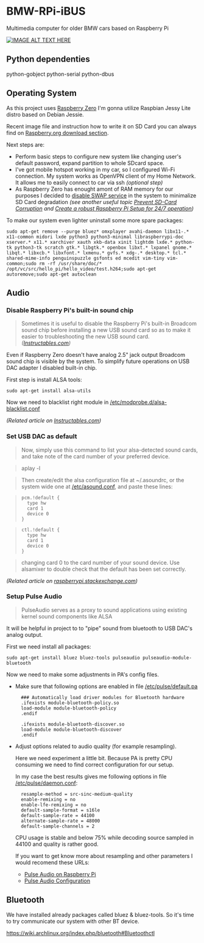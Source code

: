 # BMW-RPi-iBUS
Multimedia computer for older BMW cars based on Raspberry Pi

[![IMAGE ALT TEXT HERE](http://img.youtube.com/vi/yOEMaE5pHpU/0.jpg)](http://www.youtube.com/watch?v=yOEMaE5pHpU)

## Python dependenties
python-gobject
python-serial
python-dbus

## Operating System
As this project uses [Raspberry Zero](https://www.raspberrypi.org/products/pi-zero/) I'm gonna utilize Raspbian Jessy Lite distro based on Debian Jessie. 

Recent image file and instruction how to write it on SD Card you can always find on [Raspberry.org download section](https://www.raspberrypi.org/downloads/raspbian/).

Next steps are:
* Perform basic steps to configure new system like changing user's default password, expand partition to whole SDcard space.
* I've got mobile hotspot working in my car, so I configured Wi-Fi connection.
My system works as OpenVPN client of my Home Network. It allows me to easily connect to car via ssh _(optional step)_
* As Raspberry Zero has enought amont of RAM memory for our purposes I decided to [disable SWAP service](https://www.element14.com/community/thread/21377/l/how-do-i-permanently-disable-the-swap-service?displayFullThread=true) in the system to minimalize SD Card degradation _(see another useful topic [Prevent SD-Card Corruption](https://www.raspberrypi.org/forums/viewtopic.php?f=28&t=36533) and [Create a robust Raspberry Pi Setup for 24/7 operation](https://narcisocerezo.wordpress.com/2014/06/25/create-a-robust-raspberry-pi-setup-for-24x7-operation/))_

To make our system even lighter uninstall some more spare packages:

    sudo apt-get remove --purge bluez* omxplayer avahi-daemon libx11-.* x11-common midori lxde python3 python3-minimal libraspberrypi-doc xserver.* x11.* xarchiver xauth xkb-data xinit lightdm lxde.* python-tk python3-tk scratch gtk.* libgtk.* openbox libxt.* lxpanel gnome.* libqt.* libxcb.* libxfont.* lxmenu.* gvfs.* xdg-.* desktop.* tcl.* shared-mime-info penguinspuzzle gsfonts ed mcedit vim-tiny vim-common;sudo rm -rf /usr/share/doc/* /opt/vc/src/hello_pi/hello_video/test.h264;sudo apt-get autoremove;sudo apt-get autoclean


## Audio
### Disable Raspberry Pi's built-in sound chip
> Sometimes it is useful to disable the Raspberry Pi's built-in Broadcom sound chip before installing a new USB sound card so as to make it easier to troubleshooting the new USB sound card. _([Instructables.com](http://www.instructables.com/id/Disable-the-Built-in-Sound-Card-of-Raspberry-Pi/?ALLSTEPS))_

Even if Raspberry Zero doesn't have analog 2.5" jack output Broadcom sound chip is visible by the system.
To simplify future operations on USB DAC adapter I disabled built-in chip.

First step is install ALSA tools:

    sudo apt-get install alsa-utils

Now we need to blacklist right module in [/etc/modprobe.d/alsa-blacklist.conf](BMW-RPi-iBUS/etc/modprobe.d/alsa-blacklist.conf)

_(Related article on [Instructables.com](http://www.instructables.com/id/Disable-the-Built-in-Sound-Card-of-Raspberry-Pi/?ALLSTEPS))_

### Set USB DAC as default

> Now, simply use this command to list your alsa-detected sound cards, and take note of the card number of your preferred device.

>    aplay -l

> Then create/edit the alsa configuration file at ~/.asoundrc, or the system wide one at [/etc/asound.conf](BMW-RPi-iBUS/etc/asound.conf), and paste these lines:

>     pcm.!default {
> 	    type hw
> 	    card 1
> 	    device 0
>     }

>     ctl.!default {
> 	    type hw
> 	    card 1
> 	    device 0
>     }

> changing card 0 to the card number of your sound device.
> Use alsamixer to double check that the default has been set correctly.

_(Related article on [raspberrypi.stackexchange.com](http://raspberrypi.stackexchange.com/a/44825))_

### Setup Pulse Audio
> PulseAudio serves as a proxy to sound applications using existing kernel sound components like ALSA

It will be helpful in project to to "pipe" sound from bluetooth to USB DAC's analog output.

First we need install all packages:

    sudo apt-get install bluez bluez-tools pulseaudio pulseaudio-module-bluetooth

Now we need to make some adjustments in PA's config files.

* Make sure that following options are enabled in file [/etc/pulse/default.pa](BMW-RPi-iBUS/etc/pulse/default.pa)

        ### Automatically load driver modules for Bluetooth hardware
        .ifexists module-bluetooth-policy.so
        load-module module-bluetooth-policy
        .endif

        .ifexists module-bluetooth-discover.so
        load-module module-bluetooth-discover
        .endif

* Adjust options related to audio quality (for example resampling).

    Here we need experiment a little bit. Because PA is pretty CPU consuming we need to find correct configuration for our setup.

    In my case the best results gives me following options in file [/etc/pulse/daemon.conf](BMW-RPi-iBUS/etc/pulse/daemon.conf):

        resample-method = src-sinc-medium-quality
        enable-remixing = no
        enable-lfe-remixing = no
        default-sample-format = s16le
        default-sample-rate = 44100
        alternate-sample-rate = 48000
        default-sample-channels = 2

    CPU usage is stable and below 75% while decoding source sampled in 44100 and quality is rather good.

    If you want to get know more about resampling and other parameters I would recomend these URLs:
    * [Pulse Audio on Raspberry Pi](http://www.crazy-audio.com/2014/09/pulseaudio-on-the-raspbery-pi/)
    * [Pulse Audio Configuration](https://wiki.archlinux.org/index.php/PulseAudio/Configuration)

## Bluetooth

We have installed already packages called bluez & bluez-tools.
So it's time to try communicate our system with other BT device.

https://wiki.archlinux.org/index.php/bluetooth#Bluetoothctl
